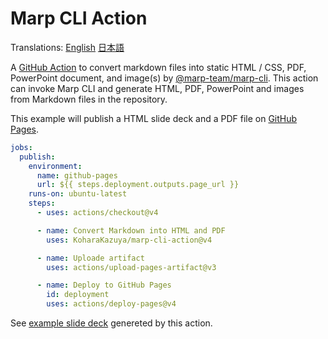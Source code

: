 # Marp CLI Action

Translations: [English](./README.md) [日本語](./README.ja.md)

A [GitHub Action](https://docs.github.com/actions) to convert markdown files into static HTML / CSS, PDF, PowerPoint document, and image(s) by [@marp-team/marp-cli](https://github.com/marp-team/marp-cli).
This action can invoke Marp CLI and generate HTML, PDF, PowerPoint and images from Markdown files in the repository.

This example will publish a HTML slide deck and a PDF file on [GitHub Pages](https://docs.github.com/pages).

```yaml
jobs:
  publish:
    environment:
      name: github-pages
      url: ${{ steps.deployment.outputs.page_url }}
    runs-on: ubuntu-latest
    steps:
      - uses: actions/checkout@v4

      - name: Convert Markdown into HTML and PDF
        uses: KoharaKazuya/marp-cli-action@v4

      - name: Uploade artifact
        uses: actions/upload-pages-artifact@v3

      - name: Deploy to GitHub Pages
        id: deployment
        uses: actions/deploy-pages@v4
```

See [example slide deck](https://koharakazuya.github.io/marp-cli-action/en/about-marp-cli-action.html) genereted by this action.
